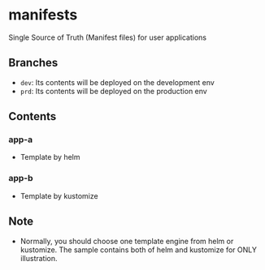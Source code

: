 # manifests
Single Source of Truth (Manifest files) for user applications

## Branches
* `dev`: Its contents will be deployed on the development env
* `prd`: Its contents will be deployed on the production env

## Contents
### app-a
* Template by helm

### app-b
* Template by kustomize

## Note
* Normally, you should choose one template engine from helm or kustomize. The sample contains both of helm and kustomize for ONLY illustration.

